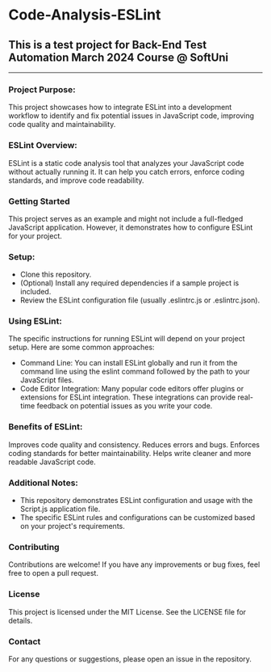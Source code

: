 # Code-Analysis-ESLint 
## This is a test project for Back-End Test Automation March 2024 Course @ SoftUni
---

### Project Purpose:

This project showcases how to integrate ESLint into a development workflow to identify and fix potential issues in JavaScript code, improving code quality and maintainability.

### ESLint Overview:

ESLint is a static code analysis tool that analyzes your JavaScript code without actually running it. It can help you catch errors, enforce coding standards, and improve code readability.
### Getting Started

This project serves as an example and might not include a full-fledged JavaScript application. However, it  demonstrates how to configure ESLint for your project.

### Setup:

- Clone this repository.
- (Optional) Install any required dependencies if a sample project is included.
- Review the ESLint configuration file (usually .eslintrc.js or .eslintrc.json).
### Using ESLint:

The specific instructions for running ESLint will depend on your project setup. Here are some common approaches:

- Command Line: You can install ESLint globally and run it from the command line using the eslint command followed by the path to your JavaScript files.
- Code Editor Integration: Many popular code editors offer plugins or extensions for ESLint integration. These integrations can provide real-time feedback on potential issues as you write your code.
### Benefits of ESLint:

Improves code quality and consistency.
Reduces errors and bugs.
Enforces coding standards for better maintainability.
Helps write cleaner and more readable JavaScript code.
### Additional Notes:

- This repository demonstrates ESLint configuration and usage with the Script.js application file.
- The specific ESLint rules and configurations can be customized based on your project's requirements.
### Contributing
Contributions are welcome! If you have any improvements or bug fixes, feel free to open a pull request.

### License
This project is licensed under the MIT License. See the LICENSE file for details.

### Contact
For any questions or suggestions, please open an issue in the repository.
